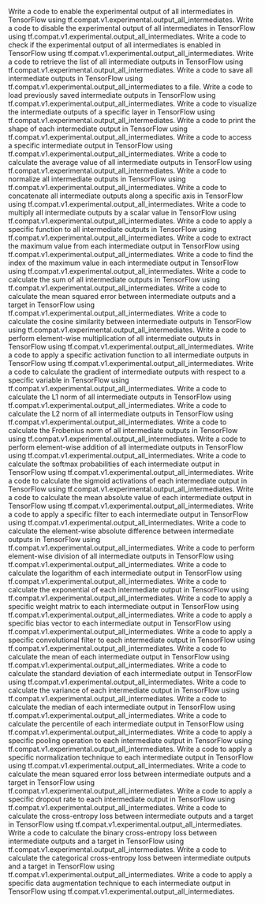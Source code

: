 Write a code to enable the experimental output of all intermediates in TensorFlow using tf.compat.v1.experimental.output_all_intermediates.
Write a code to disable the experimental output of all intermediates in TensorFlow using tf.compat.v1.experimental.output_all_intermediates.
Write a code to check if the experimental output of all intermediates is enabled in TensorFlow using tf.compat.v1.experimental.output_all_intermediates.
Write a code to retrieve the list of all intermediate outputs in TensorFlow using tf.compat.v1.experimental.output_all_intermediates.
Write a code to save all intermediate outputs in TensorFlow using tf.compat.v1.experimental.output_all_intermediates to a file.
Write a code to load previously saved intermediate outputs in TensorFlow using tf.compat.v1.experimental.output_all_intermediates.
Write a code to visualize the intermediate outputs of a specific layer in TensorFlow using tf.compat.v1.experimental.output_all_intermediates.
Write a code to print the shape of each intermediate output in TensorFlow using tf.compat.v1.experimental.output_all_intermediates.
Write a code to access a specific intermediate output in TensorFlow using tf.compat.v1.experimental.output_all_intermediates.
Write a code to calculate the average value of all intermediate outputs in TensorFlow using tf.compat.v1.experimental.output_all_intermediates.
Write a code to normalize all intermediate outputs in TensorFlow using tf.compat.v1.experimental.output_all_intermediates.
Write a code to concatenate all intermediate outputs along a specific axis in TensorFlow using tf.compat.v1.experimental.output_all_intermediates.
Write a code to multiply all intermediate outputs by a scalar value in TensorFlow using tf.compat.v1.experimental.output_all_intermediates.
Write a code to apply a specific function to all intermediate outputs in TensorFlow using tf.compat.v1.experimental.output_all_intermediates.
Write a code to extract the maximum value from each intermediate output in TensorFlow using tf.compat.v1.experimental.output_all_intermediates.
Write a code to find the index of the maximum value in each intermediate output in TensorFlow using tf.compat.v1.experimental.output_all_intermediates.
Write a code to calculate the sum of all intermediate outputs in TensorFlow using tf.compat.v1.experimental.output_all_intermediates.
Write a code to calculate the mean squared error between intermediate outputs and a target in TensorFlow using tf.compat.v1.experimental.output_all_intermediates.
Write a code to calculate the cosine similarity between intermediate outputs in TensorFlow using tf.compat.v1.experimental.output_all_intermediates.
Write a code to perform element-wise multiplication of all intermediate outputs in TensorFlow using tf.compat.v1.experimental.output_all_intermediates.
Write a code to apply a specific activation function to all intermediate outputs in TensorFlow using tf.compat.v1.experimental.output_all_intermediates.
Write a code to calculate the gradient of intermediate outputs with respect to a specific variable in TensorFlow using tf.compat.v1.experimental.output_all_intermediates.
Write a code to calculate the L1 norm of all intermediate outputs in TensorFlow using tf.compat.v1.experimental.output_all_intermediates.
Write a code to calculate the L2 norm of all intermediate outputs in TensorFlow using tf.compat.v1.experimental.output_all_intermediates.
Write a code to calculate the Frobenius norm of all intermediate outputs in TensorFlow using tf.compat.v1.experimental.output_all_intermediates.
Write a code to perform element-wise addition of all intermediate outputs in TensorFlow using tf.compat.v1.experimental.output_all_intermediates.
Write a code to calculate the softmax probabilities of each intermediate output in TensorFlow using tf.compat.v1.experimental.output_all_intermediates.
Write a code to calculate the sigmoid activations of each intermediate output in TensorFlow using tf.compat.v1.experimental.output_all_intermediates.
Write a code to calculate the mean absolute value of each intermediate output in TensorFlow using tf.compat.v1.experimental.output_all_intermediates.
Write a code to apply a specific filter to each intermediate output in TensorFlow using tf.compat.v1.experimental.output_all_intermediates.
Write a code to calculate the element-wise absolute difference between intermediate outputs in TensorFlow using tf.compat.v1.experimental.output_all_intermediates.
Write a code to perform element-wise division of all intermediate outputs in TensorFlow using tf.compat.v1.experimental.output_all_intermediates.
Write a code to calculate the logarithm of each intermediate output in TensorFlow using tf.compat.v1.experimental.output_all_intermediates.
Write a code to calculate the exponential of each intermediate output in TensorFlow using tf.compat.v1.experimental.output_all_intermediates.
Write a code to apply a specific weight matrix to each intermediate output in TensorFlow using tf.compat.v1.experimental.output_all_intermediates.
Write a code to apply a specific bias vector to each intermediate output in TensorFlow using tf.compat.v1.experimental.output_all_intermediates.
Write a code to apply a specific convolutional filter to each intermediate output in TensorFlow using tf.compat.v1.experimental.output_all_intermediates.
Write a code to calculate the mean of each intermediate output in TensorFlow using tf.compat.v1.experimental.output_all_intermediates.
Write a code to calculate the standard deviation of each intermediate output in TensorFlow using tf.compat.v1.experimental.output_all_intermediates.
Write a code to calculate the variance of each intermediate output in TensorFlow using tf.compat.v1.experimental.output_all_intermediates.
Write a code to calculate the median of each intermediate output in TensorFlow using tf.compat.v1.experimental.output_all_intermediates.
Write a code to calculate the percentile of each intermediate output in TensorFlow using tf.compat.v1.experimental.output_all_intermediates.
Write a code to apply a specific pooling operation to each intermediate output in TensorFlow using tf.compat.v1.experimental.output_all_intermediates.
Write a code to apply a specific normalization technique to each intermediate output in TensorFlow using tf.compat.v1.experimental.output_all_intermediates.
Write a code to calculate the mean squared error loss between intermediate outputs and a target in TensorFlow using tf.compat.v1.experimental.output_all_intermediates.
Write a code to apply a specific dropout rate to each intermediate output in TensorFlow using tf.compat.v1.experimental.output_all_intermediates.
Write a code to calculate the cross-entropy loss between intermediate outputs and a target in TensorFlow using tf.compat.v1.experimental.output_all_intermediates.
Write a code to calculate the binary cross-entropy loss between intermediate outputs and a target in TensorFlow using tf.compat.v1.experimental.output_all_intermediates.
Write a code to calculate the categorical cross-entropy loss between intermediate outputs and a target in TensorFlow using tf.compat.v1.experimental.output_all_intermediates.
Write a code to apply a specific data augmentation technique to each intermediate output in TensorFlow using tf.compat.v1.experimental.output_all_intermediates.